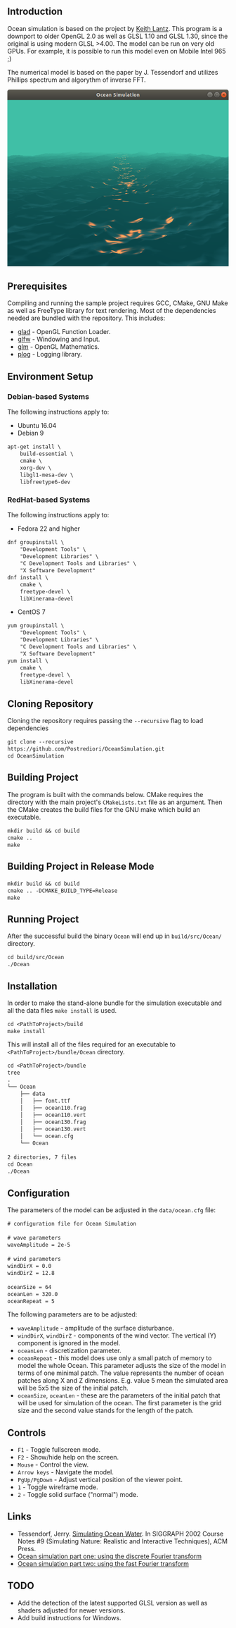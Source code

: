 ## Introduction

Ocean simulation is based on the project by [Keith Lantz](https://keithlantz.net/).
This program is a downport to older OpenGL 2.0 as well as GLSL 1.10 and GLSL 1.30,
since the original is using modern GLSL >4.00. The model can be run on very old GPUs.
For example, it is possible to run this model even on Mobile Intel 965 ;)

The numerical model is based on the paper by J. Tessendorf and utilizes
Phillips spectrum and algorythm of inverse FFT.

![Ocean Simulation screenshot](images/ocean.png)

## Prerequisites

Compiling and running the sample project requires GCC, CMake, GNU Make
as well as FreeType library for text rendering. Most of the dependencies needed
are bundled with the repository. This includes:

* [glad](https://github.com/Dav1dde/glad) - OpenGL Function Loader.
* [glfw](https://github.com/glfw/glfw) - Windowing and Input.
* [glm](https://github.com/g-truc/glm) - OpenGL Mathematics.
* [plog](https://github.com/SergiusTheBest/plog) - Logging library.

## Environment Setup

### Debian-based Systems

The following instructions apply to:

* Ubuntu 16.04
* Debian 9

```
apt-get install \
    build-essential \
    cmake \
    xorg-dev \
    libgl1-mesa-dev \
    libfreetype6-dev
```

### RedHat-based Systems

The following instructions apply to:

* Fedora 22 and higher

```
dnf groupinstall \
    "Development Tools" \
    "Development Libraries" \
    "C Development Tools and Libraries" \
    "X Software Development"
dnf install \
    cmake \
    freetype-devel \
    libXinerama-devel
```

* CentOS 7

```
yum groupinstall \
    "Development Tools" \
    "Development Libraries" \
    "C Development Tools and Libraries" \
    "X Software Development"
yum install \
    cmake \
    freetype-devel \
    libXinerama-devel
```

## Cloning Repository

Cloning the repository requires passing the `--recursive` flag to load dependencies

```
git clone --recursive https://github.com/Postrediori/OceanSimulation.git
cd OceanSimulation
```

## Building Project

The program is built with the commands below. CMake requires the directory 
with the main project's `CMakeLists.txt` file as an argument. Then the CMake 
creates the build files for the GNU make which build an executable.

```
mkdir build && cd build
cmake ..
make
```

## Building Project in Release Mode

```
mkdir build && cd build
cmake .. -DCMAKE_BUILD_TYPE=Release
make
```

## Running Project

After the successful build the binary `Ocean` will end up in `build/src/Ocean/` directory.

```
cd build/src/Ocean
./Ocean
```

## Installation

In order to make the stand-alone bundle for the simulation executable and all the data files `make install`
is used.

```
cd <PathToProject>/build
make install
```

This will install all of the files required for an executable to `<PathToProject>/bundle/Ocean` directory.

```
cd <PathToProject>/bundle
tree
.
└── Ocean
    ├── data
    │   ├── font.ttf
    │   ├── ocean110.frag
    │   ├── ocean110.vert
    │   ├── ocean130.frag
    │   ├── ocean130.vert
    │   └── ocean.cfg
    └── Ocean

2 directories, 7 files
cd Ocean
./Ocean
```

## Configuration

The parameters of the model can be adjusted in the `data/ocean.cfg` file:

```
# configuration file for Ocean Simulation

# wave parameters
waveAmplitude = 2e-5

# wind parameters
windDirX = 0.0
windDirZ = 12.8

oceanSize = 64
oceanLen = 320.0
oceanRepeat = 5
```

The following parameters are to be adjusted:
* `waveAmplitude` - amplitude of the surface disturbance.
* `windDirX`, `windDirZ` - components of the wind vector. The vertical (Y) component is ignored in the model.
* `oceanLen` - discretization parameter.
* `oceanRepeat` - this model does use only a small patch of memory to model the whole Ocean.
This parameter adjusts the size of the model in terms of one minimal patch. The value represents
the number of ocean patches along X and Z dimensions. E.g. value 5 mean the simulated area will be 5x5
the size of the initial patch.
* `oceanSize`, `oceanLen` - these are the parameters of the initial patch that will be used for
simulation of the ocean. The first parameter is the grid size and the second value
stands for the length of the patch.

## Controls

* `F1` - Toggle fullscreen mode.
* `F2` - Show/hide help on the screen.
* `Mouse` - Control the view.
* `Arrow keys` - Navigate the model.
* `PgUp/PgDown` - Adjust vertical position of the viewer point.
* `1` - Toggle wireframe mode.
* `2` - Toggle solid surface ("normal") mode.

## Links

*  Tessendorf, Jerry. [Simulating Ocean Water](http://citeseerx.ist.psu.edu/viewdoc/download?doi=10.1.1.161.9102&rep=rep1&type=pdf). In SIGGRAPH 2002 Course Notes #9 (Simulating Nature: Realistic and Interactive Techniques), ACM Press.
* [Ocean simulation part one: using the discrete Fourier transform](https://www.keithlantz.net/2011/10/ocean-simulation-part-one-using-the-discrete-fourier-transform/)
* [Ocean simulation part two: using the fast Fourier transform](https://www.keithlantz.net/2011/11/ocean-simulation-part-two-using-the-fast-fourier-transform/)

## TODO
* Add the detection of the latest supported GLSL version as well as shaders adjusted for newer versions.
* Add build instructions for Windows.
